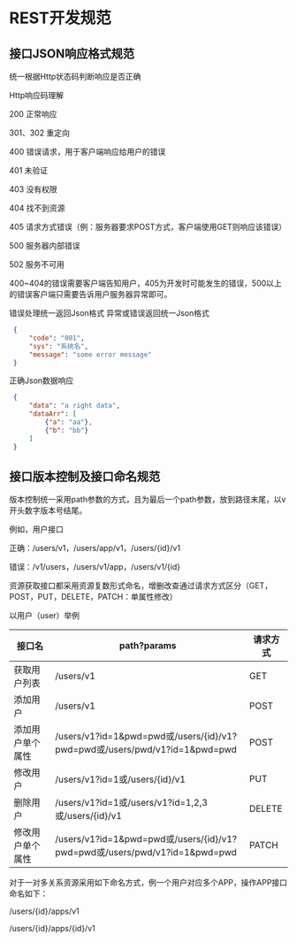 # REST开发规范

## 接口JSON响应格式规范

统一根据Http状态码判断响应是否正确

Http响应码理解

200 正常响应

301、302 重定向

400 错误请求，用于客户端响应给用户的错误

401 未验证

403 没有权限

404 找不到资源

405 请求方式错误（例：服务器要求POST方式，客户端使用GET则响应该错误）

500 服务器内部错误

502 服务不可用

400~404的错误需要客户端告知用户，405为开发时可能发生的错误，500以上的错误客户端只需要告诉用户服务器异常即可。

错误处理统一返回Json格式
异常或错误返回统一Json格式

```JSON
 {
     "code": "001",
     "sys": "系统名",
     "message": "some error message"
 }
```

 正确Json数据响应

```JSON
 {
     "data": "a right data",
     "dataArr": [
         {"a": "aa"},
         {"b": "bb"} 
     ]
 }
```

## 接口版本控制及接口命名规范

 版本控制统一采用path参数的方式，且为最后一个path参数，放到路径末尾，以v开头数字版本号结尾。

 例如，用户接口

 正确：/users/v1，/users/app/v1，/users/{id}/v1

 错误：/v1/users，/users/v1/app，/users/v1/{id}

 资源获取接口都采用资源复数形式命名，增删改查通过请求方式区分（GET，POST，PUT，DELETE，PATCH：单属性修改）

 以用户（user）举例

| 接口名           | path?params                                                  | 请求方式 |
| ---------------- | ------------------------------------------------------------ | -------- |
| 获取用户列表     | /users/v1                                                    | GET      |
| 添加用户         | /users/v1                                                    | POST     |
| 添加用户单个属性 | /users/v1?id=1&pwd=pwd或/users/{id}/v1?pwd=pwd或/users/pwd/v1?id=1&pwd=pwd | POST     |
| 修改用户         | /users/v1?id=1或/users/{id}/v1                               | PUT      |
| 删除用户         | /users/v1?id=1或/users/v1?id=1,2,3或/users/{id}/v1           | DELETE   |
| 修改用户单个属性 | /users/v1?id=1&pwd=pwd或/users/{id}/v1?pwd=pwd或/users/pwd/v1?id=1&pwd=pwd | PATCH    |

对于一对多关系资源采用如下命名方式，例一个用户对应多个APP，操作APP接口命名如下：

/users/{id}/apps/v1

/users/{id}/apps/{id}/v1
